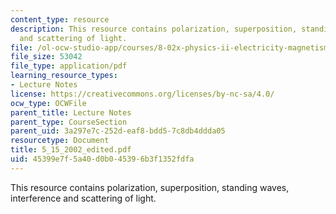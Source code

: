 ```yaml
---
content_type: resource
description: This resource contains polarization, superposition, standing waves, interference
  and scattering of light.
file: /ol-ocw-studio-app/courses/8-02x-physics-ii-electricity-magnetism-with-an-experimental-focus-spring-2005/45399e7f5a40d0b045396b3f1352fdfa_5_15_2002_edited.pdf
file_size: 53042
file_type: application/pdf
learning_resource_types:
- Lecture Notes
license: https://creativecommons.org/licenses/by-nc-sa/4.0/
ocw_type: OCWFile
parent_title: Lecture Notes
parent_type: CourseSection
parent_uid: 3a297e7c-252d-eaf8-bdd5-7c8db4ddda05
resourcetype: Document
title: 5_15_2002_edited.pdf
uid: 45399e7f-5a40-d0b0-4539-6b3f1352fdfa
---
```

This resource contains polarization, superposition, standing waves, interference and scattering of light.